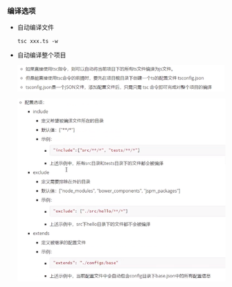 ### 编译选项

- 自动编译文件

  ```
  tsc xxx.ts -w
  ```

- 自动编译整个项目

  ![image-20211010194857275](快速上手.assets/image-20211010194857275.png)

  ![image-20211010194740947](快速上手.assets/image-20211010194740947.png)